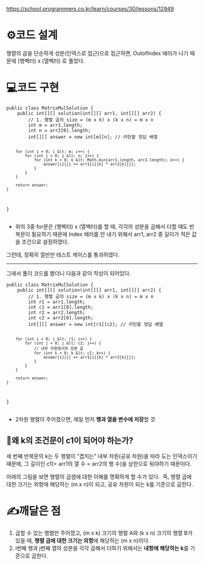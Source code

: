 <p><a href="https://school.programmers.co.kr/learn/courses/30/lessons/12949">https://school.programmers.co.kr/learn/courses/30/lessons/12949</a></p>
<h1 id="⚙️코드-설계">⚙️코드 설계</h1>
<p>행렬의 곱을 단순하게 성분(인덱스로 접근)으로 접근하면, OutofIndex 에러가 나기 때문에 (행벡터) x (열벡터) 로 풀었다.</p>
<h1 id="💻코드-구현">💻코드 구현</h1>
<pre><code class="language-java">public class MatrixMulSolution {
    public int[][] solution(int[][] arr1, int[][] arr2) {
        // 1. 행렬 곱의 size = (m x k) x (k x n) = m x n
        int m = arr1.length;
        int n = arr2[0].length;
        int[][] answer = new int[m][n]; // 리턴할 정답 배열

        for (int i = 0; i &lt; m; i++) {
            for (int j = 0; j &lt; n; j++) {
                for (int k = 0; k &lt; Math.min(arr1.length, arr2.length); k++) {
                    answer[i][j] += arr1[i][k] * arr2[k][j];
                }
            }
        }

        return answer;
    }
}</code></pre>
<ul>
<li>위의 3중 for문은 (행벡터) x (열벡터)를 할 때, 각각의 성분을 곱해서 더할 때도 반복문이 필요하기 때문에 Index 에러를 안 내기 위해서 arr1, arr2 중 길이가 적은 값을 조건으로 설정하였다.</li>
</ul>
<p>그런데, 정확히 절반만 테스트 케이스를 통과하였다.
<img alt="" src="https://velog.velcdn.com/images/csj0209/post/405db8df-e8ed-480e-a786-a50227d07328/image.png" /></p>
<hr />
<p>그래서 풀이 코드를 봤더니 다음과 같이 작성이 되어있다.</p>
<pre><code class="language-java">public class MatrixMulSolution {
    public int[][] solution(int[][] arr1, int[][] arr2) {
        // 1. 행렬 곱의 size = (m x k) x (k x n) = m x n
        int r1 = arr1.length;
        int c1 = arr1[0].length;
        int r2 = arr2.length;
        int c2 = arr2[0].length;
        int[][] answer = new int[r1][c2]; // 리턴할 정답 배열

        for (int i = 0; i &lt; r1; i++) {
            for (int j = 0; j &lt; c2; j++) {
                // 내부 차원에서의 성분 곱
                for (int k = 0; k &lt; c1; k++) {
                    answer[i][j] += arr1[i][k] * arr2[k][j];
                }
            }
        }

        return answer;
    }
}</code></pre>
<ul>
<li>2차원 행렬이 주어졌으면, 제일 먼저 <strong>행과 열을 변수에 저장</strong>할 것</li>
</ul>
<h2 id="🤔왜-k의-조건문이-c1이-되어야-하는가">🤔왜 k의 조건문이 c1이 되어야 하는가?</h2>
<p>세 번째 반복문의 k는 두 행렬이 “겹치는” 내부 차원(공유 차원)을 따라 도는 인덱스이기 때문에, 그 길이인 c1(= arr1의 열 수 = arr2의 행 수)을 상한으로 둬야하기 때문이다.</p>
<p>아래의 그림을 보면 행렬의 곱셈에 대한 이해를 명확하게 할 수가 있다.
<img alt="" src="https://velog.velcdn.com/images/csj0209/post/45b07025-41f2-4a0c-9df2-5ffdcb203cc4/image.png" />
즉, 행렬 곱에 대한 크기는 외항에 해당하는 (m x n)이 되고, 공유 차원이 되는 k를 기준으로 곱한다.</p>
<h1 id="✍️깨달은-점">✍️깨달은 점</h1>
<ol>
<li>곱할 수 있는 행렬만 주어졌고, (m x k) 크기의 행렬 A와 (k x n) 크기의 행렬 B가 있을 때, <strong>행렬 곱에 대한 크기는 외항</strong>에 해당하는 (m x n)이다.</li>
<li>i번째 행과 j번째 열의 성분을 각각 곱해서 더하기 위해서는 <strong>내항에 해당하는 k</strong>를 기준으로 곱한다.</li>
</ol>